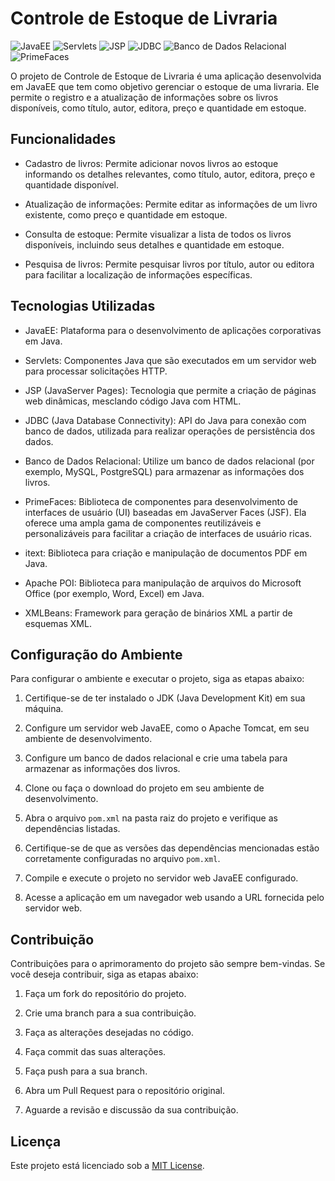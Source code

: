 # Controle de Estoque de Livraria

![JavaEE](https://img.shields.io/badge/-JavaEE-007396?style=flat&logo=javaee&logoColor=white) 
![Servlets](https://img.shields.io/badge/-Servlets-007396?style=flat&logo=java&logoColor=white) 
![JSP](https://img.shields.io/badge/-JSP-007396?style=flat&logo=jsp&logoColor=white) 
![JDBC](https://img.shields.io/badge/-JDBC-007396?style=flat&logo=java&logoColor=white) 
![Banco de Dados Relacional](https://img.shields.io/badge/-Banco%20de%20Dados%20Relacional-007396?style=flat&logo=mysql&logoColor=white)
![PrimeFaces](https://img.shields.io/badge/-PrimeFaces-007396?style=flat&logo=primefaces&logoColor=white)

O projeto de Controle de Estoque de Livraria é uma aplicação desenvolvida em JavaEE que tem como objetivo gerenciar o estoque de uma livraria. Ele permite o registro e a atualização de informações sobre os livros disponíveis, como título, autor, editora, preço e quantidade em estoque.

## Funcionalidades

- Cadastro de livros: Permite adicionar novos livros ao estoque informando os detalhes relevantes, como título, autor, editora, preço e quantidade disponível.

- Atualização de informações: Permite editar as informações de um livro existente, como preço e quantidade em estoque.

- Consulta de estoque: Permite visualizar a lista de todos os livros disponíveis, incluindo seus detalhes e quantidade em estoque.

- Pesquisa de livros: Permite pesquisar livros por título, autor ou editora para facilitar a localização de informações específicas.

## Tecnologias Utilizadas

- JavaEE: Plataforma para o desenvolvimento de aplicações corporativas em Java.

- Servlets: Componentes Java que são executados em um servidor web para processar solicitações HTTP.

- JSP (JavaServer Pages): Tecnologia que permite a criação de páginas web dinâmicas, mesclando código Java com HTML.

- JDBC (Java Database Connectivity): API do Java para conexão com banco de dados, utilizada para realizar operações de persistência dos dados.

- Banco de Dados Relacional: Utilize um banco de dados relacional (por exemplo, MySQL, PostgreSQL) para armazenar as informações dos livros.

- PrimeFaces: Biblioteca de componentes para desenvolvimento de interfaces de usuário (UI) baseadas em JavaServer Faces (JSF). Ela oferece uma ampla gama de componentes reutilizáveis e personalizáveis para facilitar a criação de interfaces de usuário ricas.

- itext: Biblioteca para criação e manipulação de documentos PDF em Java.

- Apache POI: Biblioteca para manipulação de arquivos do Microsoft Office (por exemplo, Word, Excel) em Java.

- XMLBeans: Framework para geração de binários XML a partir de esquemas XML.

## Configuração do Ambiente

Para configurar o ambiente e executar o projeto, siga as etapas abaixo:

1. Certifique-se de ter instalado o JDK (Java Development Kit) em sua máquina.

2. Configure um servidor web JavaEE, como o Apache Tomcat, em seu ambiente de desenvolvimento.

3. Configure um banco de dados relacional e crie uma tabela para armazenar as informações dos livros.

4. Clone ou faça o download do projeto em seu ambiente de desenvolvimento.

5. Abra o arquivo `pom.xml` na pasta raiz do projeto e verifique as dependências listadas.

6. Certifique-se de que as versões das dependências mencionadas estão corretamente configuradas no arquivo `pom.xml`.

7. Compile e execute o projeto no servidor web JavaEE configurado.

8. Acesse a aplicação em um navegador web usando a URL fornecida pelo servidor web.

## Contribuição

Contribuições para o aprimoramento do projeto são sempre bem-vindas. Se você deseja contribuir, siga as etapas abaixo:

1. Faça um fork do repositório do projeto.

2. Crie uma branch para a sua contribuição.

3. Faça as alterações desejadas no código.

4. Faça commit das suas alterações.

5. Faça push para a sua branch.

6. Abra um Pull Request para o repositório original.

7. Aguarde a revisão e discussão da sua contribuição.

## Licença

Este projeto está licenciado sob a [MIT License](LICENSE).
